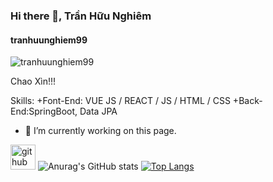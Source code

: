 ### Hi there 👋, Trần Hữu Nghiêm
#### tranhuunghiem99
![tranhuunghiem99](https://www.google.com/url?sa=i&url=https%3A%2F%2Fwww.pinterest.com%2Fpin%2F839991767973831310%2F&psig=AOvVaw3jQL23-47XLj1-u6GKvM5w&ust=1619671059738000&source=images&cd=vfe&ved=0CAIQjRxqFwoTCIje54qPoPACFQAAAAAdAAAAABAN)

Chao Xìn!!!


Skills: +Font-End: VUE JS / REACT / JS / HTML / CSS +Back-End:SpringBoot, Data JPA

- 🔭 I’m currently working on this page. 


[<img src='https://avatars.githubusercontent.com/u/72342095?s=400&u=0dc72bcf2712854f7c3e258f5732da8f52a4640c&v=4' alt='github' height='40'>](https://github.com/tranhuunghiem99)
![Anurag's GitHub stats](https://github-readme-stats.vercel.app/api?username=tranhuunghiem99&show_icons=true&theme=radical)
[![Top Langs](https://github-readme-stats.vercel.app/api/top-langs/?username=tranhuunghiem99&layout=compact)](https://github.com/tranhuunghiem99/github-readme-stats)


